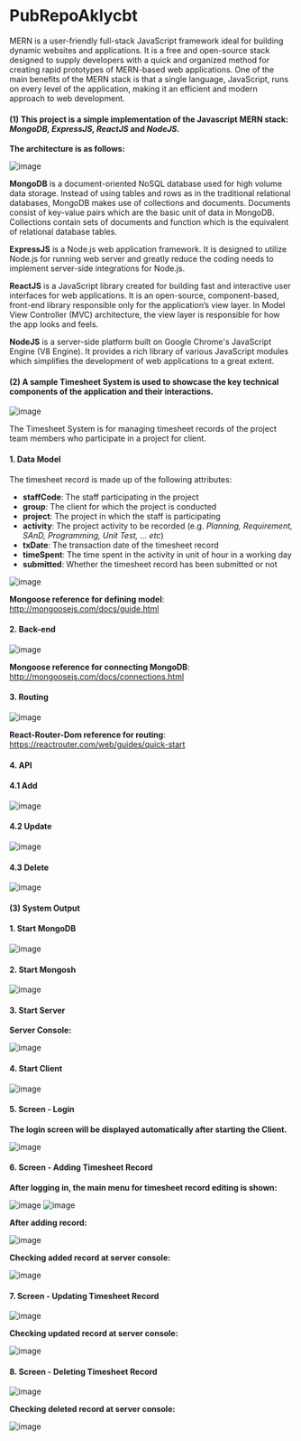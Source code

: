 # PubRepoAklycbt

MERN is a user-friendly full-stack JavaScript framework ideal for building dynamic websites and applications. It is a free and open-source stack designed to supply developers with a quick and organized method for creating rapid prototypes of MERN-based web applications. One of the main benefits of the MERN stack is that a single language, JavaScript, runs on every level of the application, making it an efficient and modern approach to web development. 

#### (1) This project is a simple implementation of the Javascript __MERN__ stack: _MongoDB, ExpressJS, ReactJS_ and _NodeJS._

__The architecture is as follows:__

![image](https://user-images.githubusercontent.com/87492917/131129130-ffec1355-47b0-42c8-b642-42a836b310c9.png)

__MongoDB__ is a document-oriented NoSQL database used for high volume data storage. Instead of using tables and rows as in the traditional relational databases, MongoDB makes use of collections and documents. Documents consist of key-value pairs which are the basic unit of data in MongoDB. Collections contain sets of documents and function which is the equivalent of relational database tables.

__ExpressJS__ is a Node.js web application framework. It is designed to utilize Node.js for running web server and greatly reduce the coding needs to implement server-side integrations for Node.js.

__ReactJS__ is a JavaScript library created for building fast and interactive user interfaces for web applications. It is an open-source, component-based, front-end library responsible only for the application’s view layer. In Model View Controller (MVC) architecture, the view layer is responsible for how the app looks and feels.

__NodeJS__ is a server-side platform built on Google Chrome's JavaScript Engine (V8 Engine). It provides a rich library of various JavaScript modules which simplifies the development of web applications to a great extent.

#### (2) A sample Timesheet System is used to showcase the key technical components of the application and their interactions.

![image](https://user-images.githubusercontent.com/87492917/131128790-88561357-a428-4d15-a7b0-3e330a6e9a56.png)

The Timesheet System is for managing timesheet records of the project team members who participate in a project for client.

#### 1. Data Model

The timesheet record is made up of the following attributes:
* __staffCode__:  The staff participating in the project
* __group__:      The client for which the project is conducted
* __project__:    The project in which the staff is participating
* __activity__:   The project activity to be recorded (e.g. _Planning, Requirement, SAnD, Programming, Unit Test, ... etc_)
* __txDate__:     The transaction date of the timesheet record
* __timeSpent__:  The time spent in the activity in unit of hour in a working day
* __submitted__:  Whether the timesheet record has been submitted or not

![image](https://user-images.githubusercontent.com/87492917/131149829-e5743d1b-ae17-423d-9911-e0dc71c80498.png)

__Mongoose reference for defining model__: http://mongoosejs.com/docs/guide.html

#### 2. Back-end

![image](https://user-images.githubusercontent.com/87492917/131130549-d7af6d5d-afae-4d7f-8ea8-609bc9b6d641.png)

__Mongoose reference for connecting MongoDB__: http://mongoosejs.com/docs/connections.html

#### 3. Routing

![image](https://user-images.githubusercontent.com/87492917/131130829-2ff1e201-71d1-49f8-a899-c7f7f94e44b2.png)

__React-Router-Dom reference for routing__: https://reactrouter.com/web/guides/quick-start

#### 4. API

####    4.1 Add

![image](https://user-images.githubusercontent.com/87492917/131141596-0eae6713-1384-4340-8e49-ce6e1027440b.png)

####    4.2 Update

![image](https://user-images.githubusercontent.com/87492917/131141682-9ffeaae5-2248-4794-a074-7f70332fba9a.png)

####    4.3 Delete

![image](https://user-images.githubusercontent.com/87492917/131141730-676fded3-8c79-48f7-9c41-fce7532f5bd0.png)

#### (3) System Output

#### 1. Start MongoDB

![image](https://user-images.githubusercontent.com/87492917/131142680-61ed339d-df50-47ca-a597-e0ba1cd6e41f.png)

#### 2. Start Mongosh

![image](https://user-images.githubusercontent.com/87492917/131142650-4fdb76e1-d043-4aae-a9a5-3f4d07a3c335.png)

#### 3. Start Server

__Server Console:__

![image](https://user-images.githubusercontent.com/87492917/131142958-73e22c00-143a-4fa7-98b5-df6a54c55979.png)

#### 4. Start Client

![image](https://user-images.githubusercontent.com/87492917/131142593-3e58155a-4867-4817-95a1-9a0f02f61a78.png)

#### 5. Screen - Login

__The login screen will be displayed automatically after starting the Client.__

![image](https://user-images.githubusercontent.com/87492917/131144678-444e3873-be24-41de-96e3-a03f98dfe9a1.png)

#### 6. Screen - Adding Timesheet Record

__After logging in, the main menu for timesheet record editing is shown:__

![image](https://user-images.githubusercontent.com/87492917/131145038-1e2c592f-2a25-460e-9d98-d79754f701b6.png)
![image](https://user-images.githubusercontent.com/87492917/131145112-4e606d65-cf09-4436-a89b-6d428b8c833e.png)

__After adding record:__

![image](https://user-images.githubusercontent.com/87492917/131145155-f3826eb9-a72b-4ba2-bca0-4466bc61f482.png)

__Checking added record at server console:__

![image](https://user-images.githubusercontent.com/87492917/131145439-916463da-37c2-4ecd-ab0c-0e48bd43df80.png)

#### 7. Screen - Updating Timesheet Record

![image](https://user-images.githubusercontent.com/87492917/131240611-31de1f71-212f-4ff4-8679-38e9dd0262d2.png)

__Checking updated record at server console:__

![image](https://user-images.githubusercontent.com/87492917/131240623-415c718c-ef95-42d1-822f-c01184ce22f2.png)

#### 8. Screen - Deleting Timesheet Record

![image](https://user-images.githubusercontent.com/87492917/131147909-8ebbeab0-f2aa-4a38-a002-96ec00db8eac.png)

__Checking deleted record at server console:__

![image](https://user-images.githubusercontent.com/87492917/131148108-a0fca6eb-eef4-4e97-9e2c-fc677622bea5.png)

